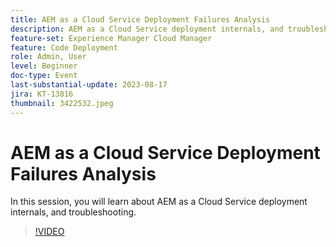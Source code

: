 ```yaml
---
title: AEM as a Cloud Service Deployment Failures Analysis
description: AEM as a Cloud Service deployment internals, and troubleshooting.
feature-set: Experience Manager Cloud Manager
feature: Code Deployment
role: Admin, User
level: Beginner
doc-type: Event
last-substantial-update: 2023-08-17
jira: KT-13816
thumbnail: 3422532.jpeg
---
```

# AEM as a Cloud Service Deployment Failures Analysis

In this session, you will learn about AEM as a Cloud Service deployment internals, and troubleshooting.

>[!VIDEO](https://video.tv.adobe.com/v/3422532/?learn=on)
